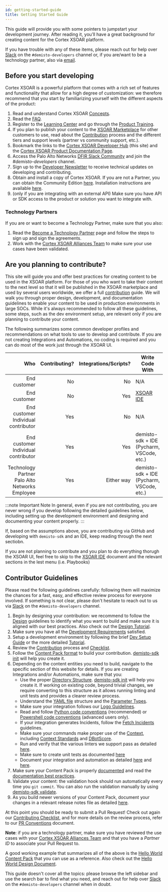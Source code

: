 ```yaml
---
id: getting-started-guide
title: Getting Started Guide
---
```


This guide will provide you with some pointers to jumpstart your development journey. After reading it, you’ll have a great background for creating content for the Cortex XSOAR platform.

If you have trouble with any of these items, please reach out for help over [Slack](https://start.paloaltonetworks.com/join-our-slack-community) on the `#demisto-developers` channel or, if you are/want to be a technology partner, also via [email](mailto:soar.alliances@paloaltonetworks.com).
 
## Before you start developing

Cortex XSOAR is a powerful platform that comes with a rich set of features and functionality that allow for a high degree of customization: we therefore recommend that you start by familiarizing yourself with the different aspects of the product:

1. Read and understand Cortex XSOAR [Concepts](../concepts/concepts).
1. Read the [FAQ](../concepts/faq).
1. Register to the [Learning Center](http://education.paloaltonetworks.com/learningcenter) and go through the [Product Training](../partners/become-a-tech-partner#3-take-required-training).
1. If you plan to publish your content to the [XSOAR Marketplace](../partners/marketplace) for other customers to use, read about the [Contribution](../contributing/contributing) process and the different tiers and support levels (partner vs community support, etc.).
1. Bookmark the links to the [Cortex XSOAR Developer Hub](https://xsoar.pan.dev/docs/) (this site) and the [Cortex XSOAR Product Documentation Page](https://docs.paloaltonetworks.com/cortex/cortex-xsoar.html).
1. Access the Palo Alto Networks [DFIR Slack Community](https://start.paloaltonetworks.com/join-our-slack-community) and join the *#demisto-developers* channel.
1. Sign up to the [Developer Newsletter](https://start.paloaltonetworks.com/cortex-xsoar-developer-newsletter.html) to receive technical updates on developing and contributing.
1. Obtain and install a copy of Cortex XSOAR. If you are not a Partner, you can obtain the Community Edition [here](https://start.paloaltonetworks.com/sign-up-for-demisto-free-edition). Installation instructions are available [here](https://docs.paloaltonetworks.com/cortex/cortex-xsoar/6-0/cortex-xsoar-admin/installation.html).
1. (only if you are integrating with an external API) Make sure you have API or SDK access to the product or solution you want to integrate with.

### Technology Partners

If you are or want to become a Technology Partner, make sure that you also:

1. Read the [Become a Technology Partner](../partners/become-a-tech-partner) page and follow the steps to sign up and sign the agreements.
1. Work with the [Cortex XSOAR Alliances Team](mailto:soar.alliances@paloaltonetworks.com) to make sure your use cases have been validated.

## Are you planning to contribute?

This site will guide you and offer best practices for creating content to be used in the XSOAR platform. For those of you who want to take their content to the next level so that it will be published in the XSOAR marketplace and used by several users worldwide, we offer a full [contribution](../contributing/contributing) guide. We will walk you through proper design, development, and documentation guidelines to enable your content to be used in production environments in large SOCs. While it's always recommended to follow all these guidelines, some steps, such as the dev environment setup, are relevant only if you are planning to contribute your content.

The following summarizes some common developer profiles and recommendations on what tools to use to develop and contribute. If you are not creating Integrations and Automations, no coding is required and you can do most of the work just through the XSOAR UI.

|Who|Contributing?|Integrations/Scripts?|Write Code With|Contribute With|
|--:|------------:|--------------------:|-----------------|---------------|
|End customer|No|No|N/A|N/A|
|End customer|No|Yes|[XSOAR IDE](../concepts/xsoar-ide)|N/A|
|End customer<br/>Individual contributor|Yes|No|N/A|[Cortex XSOAR UI](../contributing/marketplace)|
|End customer<br/>Individual contributor|Yes|Yes|demisto-sdk + IDE (Pycharm, VSCode, etc.)|GitHub|
|Technology Partner<br/>Palo Alto Networks Employee|Yes|Either way|demisto-sdk + IDE (Pycharm, VSCode, etc.)|GitHub|

:::note Important Note
In general, even if you are not contributing, you are never wrong if you develop following the detailed guidelines below, including setting up the development environment and designing and documenting your content properly.
:::

If, based on the assumptions above,  you are contributing via GitHub and developing with `demisto-sdk` and an IDE, keep reading through the next sectiobn.

If you are not planning to contribute and you plan to do everything thorugh the XSOAR UI, feel free to skip to the [XSOAR IDE](xsoar-ide) document and the relevant sections in the lest menu (i.e. Playbooks)

## Contributor Guidelines

Please read the following guidelines carefully: following them will maximize the chances for a fast, easy, and effective review process for everyone involved. If something is not clear, please don't hesitate to reach out to us via [Slack](http://go.demisto.com/join-our-slack-community) on the `#demisto-developers` channel.

1. Begin by designing your contribution: we recommend to follow the [Design](../concepts/design) guidelines to identify what you want to build and make sure it is aligned with our best practices. Also check out the [Design Tutorial](../tutorials/tut-design).
1. Make sure you have all the [Development Requirements](dev-requirements) satisfied.
1. Setup a development environment by following the brief [Dev Setup Guide](dev-setup) or the more detailed [Tutorial](../tutorials/tut-setup-dev).
1. Review the [Contribution](../contributing/contributing) process and [Checklist](../contributing/checklist).
1. Follow the [Content Pack format](packs-format) to build your contribution. [demisto-sdk init](https://github.com/demisto/demisto-sdk/blob/master/demisto_sdk/commands/init/README.md) will help you create it.
1. Depending on the content entities you need to build, navigate to the specific section of this website for details. If you are creating Integrations and/or Automations, make sure that you:
    * Use the proper  [Directory Structure](../integrations/package-dir). [demisto-sdk init](https://github.com/demisto/demisto-sdk/blob/master/demisto_sdk/commands/init/README.md) will help you create it. If working on existing code, beyond trivial changes, we require converting to this structure as it allows running linting and unit tests and provides a clearer review process.
    * Understand the [YAML file](../integrations/yaml-file) structure and the [Parameter Types](../integrations/parameter-types).
    * Make sure your integration follows our [Logo Guidelines](../integrations/integration-logo).
    * Read and follow [Python code conventions](../integrations/code-conventions) (recommended) or [Powershell code conventions](../integrations/powershell-code) (advanced users only).
    * If your integration generates Incidents, follow the [Fetch Incidents](../fetching-incidents) guidelines.
    * Make sure your commands make proper use of the [Context](../integrations/context-and-outputs), including [Context Standards](../integrations/context-standards-about) and [DBotScore](../integrations/dbot).
    * Run and verify that the various linters we support pass as detailed [here](../integrations/linting).
    * Make sure to create unit tests as documented [here](../integrations/unit-testing)
    * Document your integration and automation as detailed [here](../documentation/readme_file) and [here](../documentation/documentation_tips).
1. Make sure your Content Pack is properly [documented](../documentation/pack-docs) and read the [documentation best practices](../documentation/documentation_tips).
1. Validate your content: the validation hook should run automatically every time you `git commit`. You can also run the validation manually by using [demisto-sdk validate](https://github.com/demisto/demisto-sdk/blob/master/demisto_sdk/commands/validate/README.md). 
1. As you build newer versions of your Content Pack, document your changes in a relevant release notes file as detailed [here](../documentation/release-notes).

At this point you should be ready to submit a Pull Request! Check out again our [Contributing Checklist](../contributing/checklist), and for more details on the review process, refer to our [PR Conventions](../contributing/conventions) document.

**Note**: if you are a technology partner, make sure you have reviewed the use cases with your [Cortex XSOAR Alliances Team](mailto:soar.alliances@paloaltonetworks.com) and that you have a *Partner ID* to associate your Pull Request to.

A good working example that summarizes all of the above is the [Hello World Content Pack](https://github.com/demisto/content/tree/master/Packs/HelloWorld) that you can use as a reference. Also check out the [Hello World Design Document](https://docs.google.com/document/d/1wETtBEKg37PHNU8tYeB56M1LE314ux086z3HFeF_cX0).

This guide doesn't cover all the topics: please browse the left sidebar and use the search bar to find what you need, and reach out for help over [Slack](https://start.paloaltonetworks.com/join-our-slack-community) on the `#demisto-developers` channel when in doubt.
